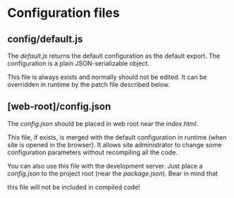 # Configuration files

## config/default.js

The _default.js_ returns the default configuration as the default export. The
configuration is a plain JSON-serializable object.

This file is always exists and normally should not be edited. It can be
overridden in runtime by the patch file described below.

## [web-root]/config.json

The _config.json_ should be placed in web root near the _index.html_.

This file, if exists, is merged with the default configuration in runtime (when
site is opened in the browser). It allows site administrator to change some
configuration parameters without recompiling all the code.

You can also use this file with the development server. Just place a
_config.json_ to the project root (near the _package.json_). Bear in mind that

this file will not be included in compiled code!
